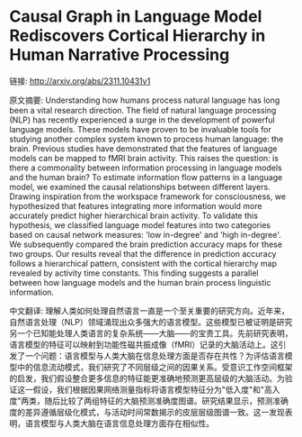 # Causal Graph in Language Model Rediscovers Cortical Hierarchy in Human Narrative Processing

链接: http://arxiv.org/abs/2311.10431v1

原文摘要:
Understanding how humans process natural language has long been a vital
research direction. The field of natural language processing (NLP) has recently
experienced a surge in the development of powerful language models. These
models have proven to be invaluable tools for studying another complex system
known to process human language: the brain. Previous studies have demonstrated
that the features of language models can be mapped to fMRI brain activity. This
raises the question: is there a commonality between information processing in
language models and the human brain? To estimate information flow patterns in a
language model, we examined the causal relationships between different layers.
Drawing inspiration from the workspace framework for consciousness, we
hypothesized that features integrating more information would more accurately
predict higher hierarchical brain activity. To validate this hypothesis, we
classified language model features into two categories based on causal network
measures: 'low in-degree' and 'high in-degree'. We subsequently compared the
brain prediction accuracy maps for these two groups. Our results reveal that
the difference in prediction accuracy follows a hierarchical pattern,
consistent with the cortical hierarchy map revealed by activity time constants.
This finding suggests a parallel between how language models and the human
brain process linguistic information.

中文翻译:
理解人类如何处理自然语言一直是一个至关重要的研究方向。近年来，自然语言处理（NLP）领域涌现出众多强大的语言模型。这些模型已被证明是研究另一个已知能处理人类语言的复杂系统——大脑——的宝贵工具。先前研究表明，语言模型的特征可以映射到功能性磁共振成像（fMRI）记录的大脑活动上。这引发了一个问题：语言模型与人类大脑在信息处理方面是否存在共性？为评估语言模型中的信息流动模式，我们研究了不同层级之间的因果关系。受意识工作空间框架的启发，我们假设整合更多信息的特征能更准确地预测更高层级的大脑活动。为验证这一假设，我们根据因果网络测量指标将语言模型特征分为"低入度"和"高入度"两类，随后比较了两组特征的大脑预测准确度图谱。研究结果显示，预测准确度的差异遵循层级化模式，与活动时间常数揭示的皮层层级图谱一致。这一发现表明，语言模型与人类大脑在语言信息处理方面存在相似性。
